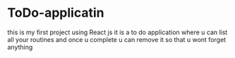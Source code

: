 # ToDo-applicatin
this is my first project using React js
it is a to do application where u can list all your routines and once u complete u can remove it so that u wont forget anything

